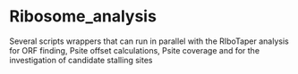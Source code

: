 # Ribosome_analysis

Several scripts wrappers that can run in parallel with the RIboTaper analysis for ORF finding, Psite offset calculations, Psite coverage and for the investigation of candidate stalling sites

